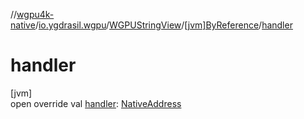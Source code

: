//[wgpu4k-native](../../../../index.md)/[io.ygdrasil.wgpu](../../index.md)/[WGPUStringView](../index.md)/[[jvm]ByReference](index.md)/[handler](handler.md)

# handler

[jvm]\
open override val [handler](handler.md): [NativeAddress](../../../ffi/-native-address/index.md)